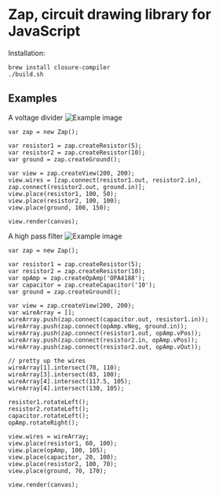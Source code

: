 # Zap, circuit drawing library for JavaScript

Installation:

```
brew install closure-compiler
./build.sh
```

## Examples

A voltage divider
![Example image](https://raw.github.com/jiahuang/zap/master/examples/voltage_divider.png)

```
var zap = new Zap();

var resistor1 = zap.createResistor(5);
var resistor2 = zap.createResistor(10);
var ground = zap.createGround();

var view = zap.createView(200, 200);
view.wires = [zap.connect(resistor1.out, resistor2.in), zap.connect(resistor2.out, ground.in)];
view.place(resistor1, 100, 50);
view.place(resistor2, 100, 100);
view.place(ground, 100, 150);

view.render(canvas);
```

A high pass filter
![Example image](https://raw.github.com/jiahuang/zap/master/examples/high_pass_filter.png)

```
var zap = new Zap();

var resistor1 = zap.createResistor(5);
var resistor2 = zap.createResistor(10);
var opAmp = zap.createOpAmp('OPA4188');
var capacitor = zap.createCapacitor('10');
var ground = zap.createGround();

var view = zap.createView(200, 200);
var wireArray = [];
wireArray.push(zap.connect(capacitor.out, resistor1.in));
wireArray.push(zap.connect(opAmp.vNeg, ground.in));
wireArray.push(zap.connect(resistor1.out, opAmp.vPos));
wireArray.push(zap.connect(resistor2.in, opAmp.vPos));
wireArray.push(zap.connect(resistor2.out, opAmp.vOut));

// pretty up the wires
wireArray[1].intersect(70, 110);
wireArray[3].intersect(83, 100);
wireArray[4].intersect(117.5, 105);
wireArray[4].intersect(130, 105);

resistor1.rotateLeft();
resistor2.rotateLeft();
capacitor.rotateLeft();
opAmp.rotateRight();

view.wires = wireArray;
view.place(resistor1, 60, 100);
view.place(opAmp, 100, 105);
view.place(capacitor, 20, 100);
view.place(resistor2, 100, 70);
view.place(ground, 70, 170);

view.render(canvas);
```